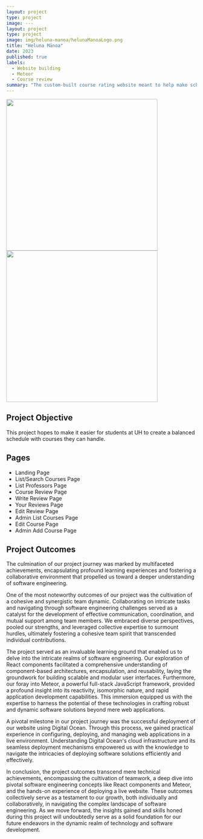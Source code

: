 ```yaml
---
layout: project
type: project
image: ---
layout: project
type: project
image: img/heluna-manoa/helunaManoaLogo.png
title: "Heluna Mānoa"
date: 2023
published: true
labels:
  - Website building
  - Meteor
  - Course review
summary: "The custom-built course rating website meant to help make schedule building easier. Includes course review and professor reviews."
---
```


<div class="text-center p-4">
  <img width="400px" src="../img/heluna-manoa/landing-logged3.png" class="img-thumbnail" >
  <img width="400px" src="../img/heluna-manoa/write-review3.png" class="img-thumbnail">
</div>

## Project Objective
This project hopes to make it easier for students at UH to create a balanced schedule with courses they can handle.

## Pages
<ul>
  <li>Landing Page</li>
  <li>List/Search Courses Page</li>
  <li>List Professors Page</li>
  <li>Course Review Page</li>
  <li>Write Review Page</li>
  <li>Your Reviews Page</li>
  <li>Edit Review Page</li>
  <li>Admin List Courses Page</li>
  <li>Edit Course Page</li>
  <li>Admin Add Course Page</li>
</ul>

## Project Outcomes
The culmination of our project journey was marked by multifaceted achievements, encapsulating profound learning experiences and fostering a collaborative environment that propelled us toward a deeper understanding of software engineering.

One of the most noteworthy outcomes of our project was the cultivation of a cohesive and synergistic team dynamic. Collaborating on intricate tasks and navigating through software engineering challenges served as a catalyst for the development of effective communication, coordination, and mutual support among team members. We embraced diverse perspectives, pooled our strengths, and leveraged collective expertise to surmount hurdles, ultimately fostering a cohesive team spirit that transcended individual contributions.

The project served as an invaluable learning ground that enabled us to delve into the intricate realms of software engineering. Our exploration of React components facilitated a comprehensive understanding of component-based architectures, encapsulation, and reusability, laying the groundwork for building scalable and modular user interfaces. Furthermore, our foray into Meteor, a powerful full-stack JavaScript framework, provided a profound insight into its reactivity, isomorphic nature, and rapid application development capabilities. This immersion equipped us with the expertise to harness the potential of these technologies in crafting robust and dynamic software solutions beyond mere web applications.

A pivotal milestone in our project journey was the successful deployment of our website using Digital Ocean. Through this process, we gained practical experience in configuring, deploying, and managing web applications in a live environment. Understanding Digital Ocean's cloud infrastructure and its seamless deployment mechanisms empowered us with the knowledge to navigate the intricacies of deploying software solutions efficiently and effectively.

In conclusion, the project outcomes transcend mere technical achievements, encompassing the cultivation of teamwork, a deep dive into pivotal software engineering concepts like React components and Meteor, and the hands-on experience of deploying a live website. These outcomes collectively serve as a testament to our growth, both individually and collaboratively, in navigating the complex landscape of software engineering. As we move forward, the insights gained and skills honed during this project will undoubtedly serve as a solid foundation for our future endeavors in the dynamic realm of technology and software development.